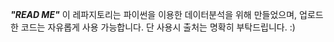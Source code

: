 ***"READ ME"***
이 레파지토리는 파이썬을 이용한 데이터분석을 위해 만들었으며,
업로드한 코드는 자유롭게 사용 가능합니다.
단 사용시 출처는 명확히 부탁드립니다. :)
